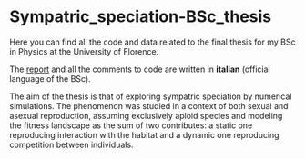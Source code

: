 # Sympatric_speciation-BSc_thesis


Here you can find all the code and data related to the final thesis for my BSc in Physics at the University of Florence.

The [report][link1] and all the comments to code are written in **italian** (official language of the BSc).

The aim of the thesis is that of exploring sympatric speciation by numerical simulations. The phenomenon was studied in a context of
both sexual and asexual reproduction, assuming exclusively aploid species and modeling the fitness landscape as the sum of two contributes:
a static one reproducing interaction with the habitat and a dynamic one reproducing competition between individuals.


[link1]: https://github.com/TommasoTarchi/BSc_thesis-Sympatric_speciation/blob/main/Thesis.pdf
